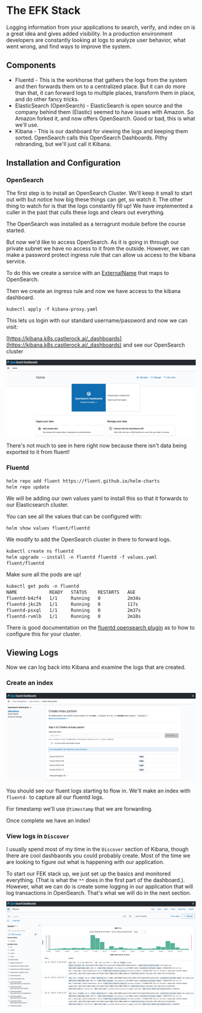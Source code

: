 # The EFK Stack

Logging information from your applications to search, verify, and index on is a great idea and gives added visibility.  In a production environment developers are constantly looking at logs to analyze user behavior, what went wrong, and find ways to improve the system. 


## Components

* Fluentd - This is the workhorse that gathers the logs from the system and then forwards them on to a centralized place.  But it can do more than that, it can forward logs to multiple places, transform them in place, and do other fancy tricks. 
* ElasticSearch (OpenSearch) - ElasticSearch is open source and the company behind them (Elastic) seemed to have issues with Amazon.  So Amazon forked it, and now offers OpenSearch.  Good or bad, this is what we'll use. 
* Kibana - This is our dashboard for viewing the logs and keeping them sorted. OpenSearch calls this OpenSearch Dashboards. Pithy rebranding, but we'll just call it Kibana. 

## Installation and Configuration

### OpenSearch

The first step is to install an OpenSearch Cluster.  We'll keep it small to start out with but notice how big these things can get, so watch it.  The other thing to watch for is that the logs constantly fill up!  We have implemented a culler in the past that culls these logs and clears out everything. 

The OpenSearch was installed as a terragrunt module before the course started. 

But now we'd like to access OpenSearch.  As it is going in through our private subnet we have no access to it from the outside.  However, we can make a password protect ingress rule that can allow us access to the kibana service.  

To do this we create a service with an [ExternalName](https://kubernetes.io/docs/concepts/services-networking/service/#externalname) that maps to OpenSearch.  

Then we create an ingress rule and now we have access to the kibana dashboard.  

```
kubectl apply -f kibana-proxy.yaml
```

This lets us login with our standard username/password and now we can visit: 

[https://kibana.k8s.castlerock.ai/_dashboards](https://kibana.k8s.castlerock.ai/_dashboards) and see our OpenSearch cluster

![open search dashboard](../images/mo/fek01.png)

There's not much to see in here right now because there isn't data being exported to it from fluent!



### Fluentd

```
helm repo add fluent https://fluent.github.io/helm-charts
helm repo update
```

We will be adding our own values yaml to install this so that it forwards to our Elasticsearch cluster. 

You can see all the values that can be configured with: 

```
helm show values fluent/fluentd
```

We modify to add the OpenSearch cluster in there to forward logs. 

```
kubectl create ns fluentd
helm upgrade --install -n fluentd fluentd -f values.yaml fluent/fluentd
```

Make sure all the pods are up!

```
kubectl get pods -n fluentd
NAME            READY   STATUS    RESTARTS   AGE
fluentd-b4zf4   1/1     Running   0          2m34s
fluentd-jkc2h   1/1     Running   0          117s
fluentd-psxql   1/1     Running   0          2m37s
fluentd-rvmlb   1/1     Running   0          2m10s
```

There is good documentation on the [fluentd opensearch plugin](https://github.com/fluent/fluent-plugin-opensearch) as to how to configure this for your cluster. 

## Viewing Logs

Now we can log back into Kibana and examine the logs that are created.  

### Create an index

![](../images/mo/fek02.png)

You should see our fluent logs starting to flow in.  We'll make an index with `fluentd-` to capture all our fluentd logs. 

For timestamp we'll use `@timestamp` that we are forwarding. 

Once complete we have an index!

### View logs in `Discover`

I usually spend most of my time in the `Discover` section of Kibana, though there are cool dashbaords you could probably create.  Most of the time we are looking to figure out what is happening with our application.  

To start our FEK stack up, we just set up the basics and monitored everything.  (That is what the `**` does in the first part of the dashboard.).  However, what we can do is create some logging in our application that will log transactions in OpenSearch.  That's what we will do in the next section. 

![](../images/mo/fek03.png)